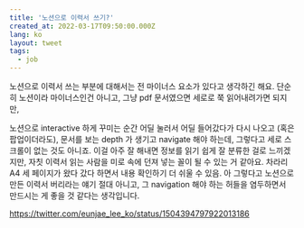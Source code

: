 ```yaml
---
title: '노션으로 이력서 쓰기?'
created_at: 2022-03-17T09:50:00.000Z
lang: ko
layout: tweet
tags:
  - job
---
```


노션으로 이력서 쓰는 부분에 대해서는 전 마이너스 요소가 있다고 생각하긴 해요. 단순히 노션이라 마이너스인건 아니고, 그냥 pdf 문서였으면 세로로 쭉 읽어내려가면 되지만,

노션으로 interactive 하게 꾸미는 순간 어딜 눌러서 어딜 들어갔다가 다시 나오고 (혹은 팝업이더라도), 문서를 보는 depth 가 생기고 navigate 해야 하는데, 그렇다고 세로 스크롤이 없는 것도 아니죠. 이걸 아주 잘 해내면 정보를 읽기 쉽게 잘 분류한 걸로 느끼겠지만, 자칫 이력서 읽는 사람을 미로 속에 던져 넣는 꼴이 될 수 있는 거 같아요. 차라리 A4 세 페이지가 왔다 갔다 하면서 내용 확인하기 더 쉬울 수 있음. 아 그렇다고 노션으로 만든 이력서 버리라는 얘기 절대 아니고, 그 navigation 해야 하는 허들을 염두하면서 만드시는 게 좋을 것 같다는 생각입니다.

https://twitter.com/eunjae_lee_ko/status/1504394797922013186

